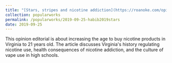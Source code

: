 ```yaml
---	
title: "[Stars, stripes and nicotine addiction](https://roanoke.com/opinion/commentary/habib-stars-stripes-and-nicotine-addiction/article_26b9a122-2d2f-5d1a-9b23-f0a258e4567c.html)"	
collection: popularworks	
permalink: /popularworks/2019-09-25-habib2019stars		
date: 2019-09-25	
---	
```



This opinion editorial is about increasing the age to buy nicotine products in Virginia to 21 years old. The article discusses Virginia's history regulating nicotine use, health consequences of nicotine addiction, and the culture of vape use in high schools. 
